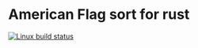 
# American Flag sort for rust

[![Linux build status](https://api.travis-ci.org/antonha/afsort.png)](https://travis-ci.org/antonha/afsort)

